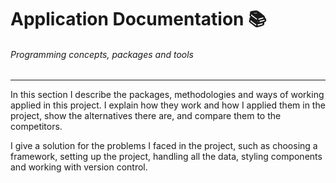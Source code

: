 # Application Documentation 📚
###### Programming concepts, packages and tools
---
In this section I describe the packages, methodologies and ways of working applied in this project. I explain how they work and how I applied them in the project, show the alternatives there are, and compare them to the competitors.

I give a solution for the problems I faced in the project, such as choosing a framework, setting up the project, handling all the data, styling components and working with version control.